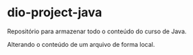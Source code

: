# dio-project-java
Repositório para armazenar todo o conteúdo do curso de Java.

Alterando o conteúdo de um arquivo de forma local.
